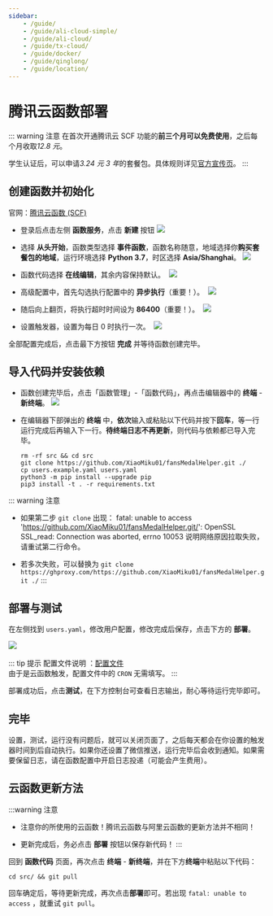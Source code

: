 ```yaml
---
sidebar:
    - /guide/
    - /guide/ali-cloud-simple/
    - /guide/ali-cloud/
    - /guide/tx-cloud/
    - /guide/docker/
    - /guide/qinglong/
    - /guide/location/
---
```


# 腾讯云函数部署

::: warning 注意
在首次开通腾讯云 SCF 功能的**前三个月可以免费使用**，之后每个月收取*12.8 元*。

学生认证后，可以申请*3.24 元 3 年*的套餐包。具体规则详见[官方宣传页](https://cloud.tencent.com/act/campus)。
:::

## 创建函数并初始化

官网：[腾讯云函数 (SCF)](https://console.cloud.tencent.com/scf/list)

- 登录后点击左侧 **函数服务**，点击 **新建** 按钮
  ![](../images/tx-cloud/img1.png)

- 选择 **从头开始**，函数类型选择 **事件函数**，函数名称随意，地域选择你**购买套餐包的地域**，运行环境选择 **Python 3.7**，时区选择 **Asia/Shanghai**。
​ ![](../images/tx-cloud/img2.png)

- 函数代码选择 **在线编辑**，其余内容保持默认。
​ ![](../images/tx-cloud/img3.png)

- 高级配置中，首先勾选执行配置中的 **异步执行**（重要！）。
​ ![](../images/tx-cloud/img4.png)

- 随后向上翻页，将执行超时时间设为 **86400**（重要！）。
​ ![](../images/tx-cloud/img5.png)

- 设置触发器，设置为每日 0 时执行一次。
​ ![](../images/tx-cloud/img6.png)

全部配置完成后，点击最下方按钮 **完成** 并等待函数创建完毕。

## 导入代码并安装依赖

- 函数创建完毕后，点击「函数管理」-「函数代码」，再点击编辑器中的 **终端** - **新终端**。
![](../images/tx-cloud/img7.png)

- 在编辑器下部弹出的 **终端** 中，**依次**输入或粘贴以下代码并按下**回车**，等一行运行完成后再输入下一行。**待终端日志不再更新**，则代码与依赖都已导入完毕。

    ```shell
    rm -rf src && cd src
    git clone https://github.com/XiaoMiku01/fansMedalHelper.git ./
    cp users.example.yaml users.yaml
    python3 -m pip install --upgrade pip
    pip3 install -t . -r requirements.txt
    ```

::: warning 注意

- 如果第二步 `git clone` 出现：
    fatal: unable to access 'https://github.com/XiaoMiku01/fansMedalHelper.git/': OpenSSL SSL_read: Connection was aborted, errno 10053
    说明网络原因拉取失败，请重试第二行命令。

- 若多次失败，可以替换为 `git clone https://ghproxy.com/https://github.com/XiaoMiku01/fansMedalHelper.git ./`
:::

## 部署与测试

在左侧找到 `users.yaml`，修改用户配置，修改完成后保存，点击下方的 **部署**。

​![](../images/tx-cloud/img8.png)

::: tip 提示
配置文件说明 ：[配置文件](./#配置文件说明-users-yaml)  
由于是云函数触发，配置文件中的 `CRON` 无需填写。
:::

部署成功后，点击**测试**，在下方控制台可查看日志输出，耐心等待运行完毕即可。

## 完毕

设置，测试，运行没有问题后，就可以关闭页面了，之后每天都会在你设置的触发器时间到后自动执行。如果你还设置了微信推送，运行完毕后会收到通知。如果需要保留日志，请在函数配置中开启日志投递（可能会产生费用）。

## 云函数更新方法

:::warning 注意

- 注意你的所使用的云函数！腾讯云函数与阿里云函数的更新方法并不相同！

- 更新完成后，务必点击 **部署** 按钮以保存新代码！
:::

回到 **函数代码** 页面，再次点击 **终端** - **新终端**，并在下方**终端**中粘贴以下代码：

```shell
cd src/ && git pull
```

回车确定后，等待更新完成，再次点击**部署**即可。若出现 `fatal: unable to access` ，就重试 `git pull`。

